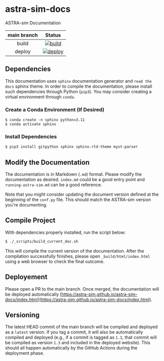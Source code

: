 # astra-sim-docs
ASTRA-sim Documentation

| main branch | Status |
|:---:|:---:|
| build | [![build](https://github.com/astra-sim/astra-sim-docs/actions/workflows/check_build_status.yml/badge.svg)](https://github.com/astra-sim/astra-sim-docs/actions/workflows/check_build_status.yml) |
| deploy | [![deploy](https://github.com/astra-sim/astra-sim-docs/actions/workflows/deploy_docs.yml/badge.svg)](https://github.com/astra-sim/astra-sim-docs/actions/workflows/deploy_docs.yml) |


## Dependencies
This documentation uses `sphinx` documentation generator and `read the docs` sphinx theme. In order to compile the documentation, please install such dependencies through Python (`pip3`). You may consider creating a virtual environment through `conda`.

### Create a Conda Environment (If Desired)
```
$ conda create -n sphinx python=3.11
$ conda activate sphinx
```

### Install Dependencies
```bash
$ pip3 install gitpython sphinx sphinx-rtd-theme myst-parser
```

## Modify the Documentation
The documentation is in Markdown (`.md`) format. Please modify the documentation as desired. `index.md` could be a good entry point and `running-astra-sim.md` can be a good reference.

Note that you might consider updating the document version defined at the beginning of the `conf.py` file. This should match the ASTRA-sim version you're documenting.


## Compile Project
With dependencies properly installed, run the script below:
```bash
$ ./_scripts/build_current_doc.sh
```

This will compile the current version of the documentation. After the compilation successfully finishes, please open `_build/html/index.html` using a web browser to check the final outcome.


## Deployement
Please open a PR to the main branch. Once merged, the documentation will be deployed automatically [https://astra-sim.github.io/astra-sim-docs/index.html](https://astra-sim.github.io/astra-sim-docs/index.html).


## Versioning
The latest HEAD commit of the main branch will be compiled and deployed as a `latest` version. If you tag a commit, it will also be automatically compiled and deployed (e.g., if a commit is tagged as `1.3`, that commit will be compiled as version `1.3` and included in the deployed website). This should all happen automatically by the GitHub Actions during the deployment phase.

